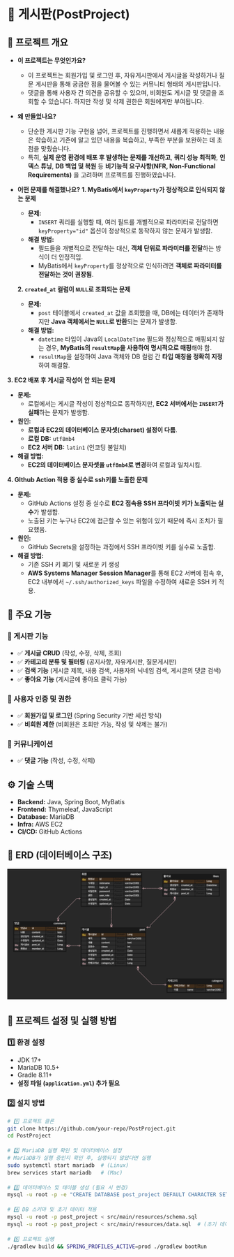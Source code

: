 # 📝 게시판(PostProject)

## 📖 프로젝트 개요
- **이 프로젝트는 무엇인가요?**
  - 이 프로젝트는 회원가입 및 로그인 후, 자유게시판에서 게시글을 작성하거나 질문 게시판을 통해 궁금한 점을 물어볼 수 있는 커뮤니티 형태의 게시판입니다.
  - 댓글을 통해 사용자 간 의견을 공유할 수 있으며, 비회원도 게시글 및 댓글을 조회할 수 있습니다. 하지만 작성 및 삭제 권한은 회원에게만 부여됩니다.
- **왜 만들었나요?**
  - 단순한 게시판 기능 구현을 넘어, 프로젝트를 진행하면서 새롭게 적용하는 내용은 학습하고 기존에 알고 있던 내용을 복습하고, 부족한 부분을 보완하는 데 초점을 맞췄습니다.
  - 특히, **실제 운영 환경에 배포 후 발생하는 문제를 개선하고**, **쿼리 성능 최적화**, **인덱스 튜닝**, **DB 백업 및 복원** 등 **비기능적 요구사항(NFR, Non-Functional Requirements)** 을 고려하며 프로젝트를 진행하였습니다.

- **어떤 문제를 해결했나요?**
  **1. MyBatis에서 `keyProperty`가 정상적으로 인식되지 않는 문제**
  - **문제:**
    - `INSERT` 쿼리를 실행할 때, 여러 필드를 개별적으로 파라미터로 전달하면 `keyProperty="id"` 옵션이 정상적으로 동작하지 않는 문제가 발생함.
  - **해결 방법:**
    - 필드들을 개별적으로 전달하는 대신, **객체 단위로 파라미터를 전달**하는 방식이 더 안정적임.
    - MyBatis에서 `keyProperty`를 정상적으로 인식하려면 **객체로 파라미터를 전달하는 것이 권장됨**.

  **2. `created_at` 컬럼이 `NULL`로 조회되는 문제**
  - **문제:**
    - `post` 테이블에서 `created_at` 값을 조회했을 때, DB에는 데이터가 존재하지만 **Java 객체에서는 `NULL`로 반환**되는 문제가 발생함.
  - **해결 방법:**
    - `datetime` 타입이 Java의 `LocalDateTime` 필드와 정상적으로 매핑되지 않는 경우, 	**MyBatis의 `resultMap`을 사용하여 명시적으로 매핑**해야 함.
    - `resultMap`을 설정하여 Java 객체와 DB 컬럼 간 **타입 매칭을 정확히 지정**하여 해결함.


**3. EC2 배포 후 게시글 작성이 안 되는 문제**
- **문제:**
  - 로컬에서는 게시글 작성이 정상적으로 동작하지만, **EC2 서버에서는 `INSERT`가 실패**하는 문제가 발생함.
- **원인:**
  - **로컬과 EC2의 데이터베이스 문자셋(charset) 설정이 다름**.
  - **로컬 DB:** `utf8mb4`
  - **EC2 서버 DB:** `latin1` (인코딩 불일치)
- **해결 방법:**
  - **EC2의 데이터베이스 문자셋을 `utf8mb4`로 변경**하여 로컬과 일치시킴.

**4. GIthub Action 적용 중 실수로 ssh키를 노출한 문제**
- **문제:**
  - GitHub Actions 설정 중 실수로 **EC2 접속용 SSH 프라이빗 키가 노출되는 실수**가 발생함.
  - 노출된 키는 누구나 EC2에 접근할 수 있는 위험이 있기 때문에 즉시 조치가 필요했음.
- **원인:**
  - GitHub Secrets을 설정하는 과정에서 SSH 프라이빗 키를 실수로 노출함.
- **해결 방법:**
  - 기존 SSH 키 폐기 및 새로운 키 생성
  - **AWS Systems Manager Session Manager**를 통해 EC2 서버에 접속 후, EC2 내부에서 `~/.ssh/authorized_keys` 파일을 수정하여 새로운 SSH 키 적용.


## 🚀 주요 기능
### 📝 게시판 기능
- ✅ **게시글 CRUD** (작성, 수정, 삭제, 조회)
- ✅ **카테고리 분류 및 필터링** (공지사항, 자유게시판, 질문게시판)
- ✅ **검색 기능** (게시글 제목, 내용 검색, 사용자의 닉네임 검색, 게시글의 댓글 검색)
- ✅ **좋아요 기능** (게시글에 좋아요 클릭 가능)

### 🔑 사용자 인증 및 권한
- ✅ **회원가입 및 로그인** (Spring Security 기반 세션 방식)
- ✅ **비회원 제한** (비회원은 조회만 가능, 작성 및 삭제는 불가)

### 💬 커뮤니케이션
- ✅ **댓글 기능** (작성, 수정, 삭제)

## ⚙ 기술 스택
- **Backend:** Java, Spring Boot, MyBatis
- **Frontend:** Thymeleaf, JavaScript
- **Database:** MariaDB
- **Infra:** AWS EC2
- **CI/CD:** GitHub Actions

## 🎯 ERD (데이터베이스 구조)
![ERD 다이어그램](docs/images/post_project_erd.png)


## 🔧 프로젝트 설정 및 실행 방법
### 1️⃣ **환경 설정**
- JDK 17+
- MariaDB 10.5+
- Gradle 8.11+
- **설정 파일 (`application.yml`) 추가 필요**

### 2️⃣ **설치 방법**
```bash
# 1️⃣ 프로젝트 클론
git clone https://github.com/your-repo/PostProject.git
cd PostProject

# 2️⃣ MariaDB 실행 확인 및 데이터베이스 설정
# MariaDB가 실행 중인지 확인 후, 실행되지 않았다면 실행
sudo systemctl start mariadb  # (Linux)
brew services start mariadb   # (Mac)

# 3️⃣ 데이터베이스 및 테이블 생성 (필요 시 변경)
mysql -u root -p -e "CREATE DATABASE post_project DEFAULT CHARACTER SET utf8mb4 COLLATE utf8mb4_unicode_ci;"

# 4️⃣ DB 스키마 및 초기 데이터 적용
mysql -u root -p post_project < src/main/resources/schema.sql
mysql -u root -p post_project < src/main/resources/data.sql  # (초기 데이터가 있는 경우)

# 5️⃣ 프로젝트 실행
./gradlew build && SPRING_PROFILES_ACTIVE=prod ./gradlew bootRun
